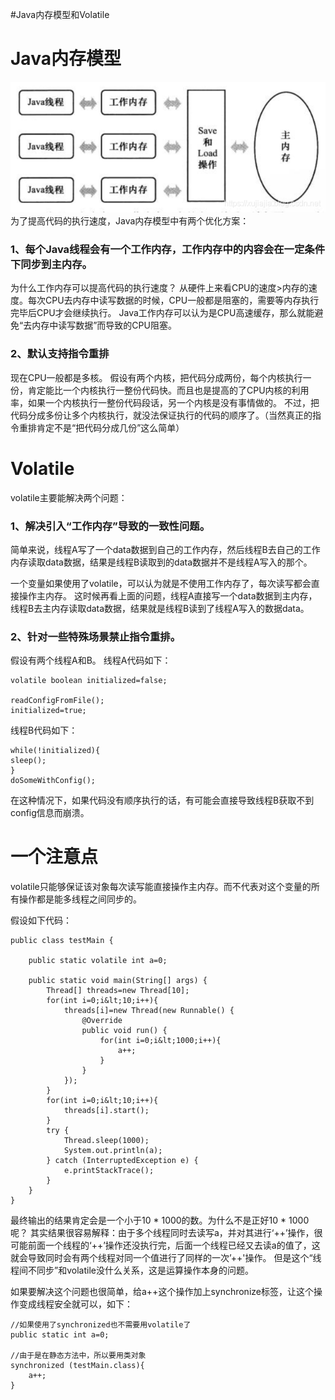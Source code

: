 #Java内存模型和Volatile
# Java内存模型

<img src="https://raw.githubusercontent.com/Double2hao/xujiajia_blog/main/img/16210039907010.png" alt="在这里插入图片描述"> 为了提高代码的执行速度，Java内存模型中有两个优化方案：

### 1、每个Java线程会有一个工作内存，工作内存中的内容会在一定条件下同步到主内存。

>  
 为什么工作内存可以提高代码的执行速度？ 从硬件上来看CPU的速度&gt;内存的速度。每次CPU去内存中读写数据的时候，CPU一般都是阻塞的，需要等内存执行完毕后CPU才会继续执行。 Java工作内存可以认为是CPU高速缓存，那么就能避免“去内存中读写数据”而导致的CPU阻塞。 


### 2、默认支持指令重排

>  
 现在CPU一般都是多核。 假设有两个内核，把代码分成两份，每个内核执行一份，肯定能比一个内核执行一整份代码快。而且也是提高的了CPU内核的利用率，如果一个内核执行一整份代码段话，另一个内核是没有事情做的。 不过，把代码分成多份让多个内核执行，就没法保证执行的代码的顺序了。（当然真正的指令重排肯定不是“把代码分成几份”这么简单） 


# Volatile

volatile主要能解决两个问题：

### 1、解决引入“工作内存”导致的一致性问题。

简单来说，线程A写了一个data数据到自己的工作内存，然后线程B去自己的工作内存读取data数据，结果是线程B读取到的data数据并不是线程A写入的那个。

一个变量如果使用了volatile，可以认为就是不使用工作内存了，每次读写都会直接操作主内存。 这时候再看上面的问题，线程A直接写一个data数据到主内存，线程B去主内存读取data数据，结果就是线程B读到了线程A写入的数据data。

### 2、针对一些特殊场景禁止指令重排。

假设有两个线程A和B。 线程A代码如下：

```
volatile boolean initialized=false;

readConfigFromFile();
initialized=true;

```

线程B代码如下：

```
while(!initialized){
sleep();
}
doSomeWithConfig();

```

在这种情况下，如果代码没有顺序执行的话，有可能会直接导致线程B获取不到config信息而崩溃。

# 一个注意点

volatile只能够保证该对象每次读写能直接操作主内存。而不代表对这个变量的所有操作都是能多线程之间同步的。

假设如下代码：

```
public class testMain {

    public static volatile int a=0;
    
    public static void main(String[] args) {
        Thread[] threads=new Thread[10];
        for(int i=0;i&lt;10;i++){
            threads[i]=new Thread(new Runnable() {
                @Override
                public void run() {
                    for(int i=0;i&lt;1000;i++){
                        a++;
                    }
                }
            });
        }
        for(int i=0;i&lt;10;i++){
            threads[i].start();
        }
        try {
            Thread.sleep(1000);
            System.out.println(a);
        } catch (InterruptedException e) {
            e.printStackTrace();
        }
    }
}

```

最终输出的结果肯定会是一个小于10 * 1000的数。为什么不是正好10 * 1000呢？ 其实结果很容易解释：由于多个线程同时去读写a，并对其进行‘++’操作，很可能前面一个线程的‘++’操作还没执行完，后面一个线程已经又去读a的值了，这就会导致同时会有两个线程对同一个值进行了同样的一次’++'操作。 但是这个“线程间不同步”和volatile没什么关系，这是运算操作本身的问题。

如果要解决这个问题也很简单，给a++这个操作加上synchronize标签，让这个操作变成线程安全就可以，如下：

```
//如果使用了synchronized也不需要用volatile了
public static int a=0;

//由于是在静态方法中，所以要用类对象
synchronized (testMain.class){
    a++;
}

```